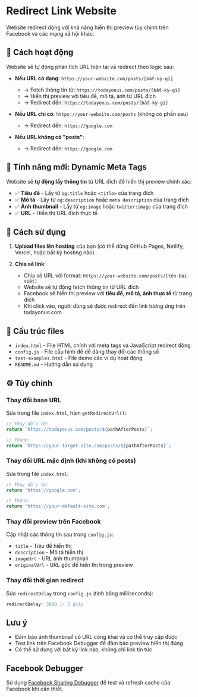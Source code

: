 # Redirect Link Website

Website redirect động với khả năng hiển thị preview tùy chỉnh trên Facebook và các mạng xã hội khác.

## 🚀 Cách hoạt động

Website sẽ tự động phân tích URL hiện tại và redirect theo logic sau:

- **Nếu URL có dạng**: `https://your-website.com/posts/[bất-kỳ-gì]`
  - → Fetch thông tin từ: `https://todayonus.com/posts/[bất-kỳ-gì]`
  - → Hiển thị preview với tiêu đề, mô tả, ảnh từ URL đích
  - → Redirect đến: `https://todayonus.com/posts/[bất-kỳ-gì]`
  
- **Nếu URL chỉ có**: `https://your-website.com/posts` (không có phần sau)
  - → Redirect đến: `https://google.com`
  
- **Nếu URL không có "posts"**:
  - → Redirect đến: `https://google.com`

## 🎯 Tính năng mới: Dynamic Meta Tags

Website sẽ **tự động lấy thông tin** từ URL đích để hiển thị preview chính xác:

- ✅ **Tiêu đề** - Lấy từ `og:title` hoặc `<title>` của trang đích
- ✅ **Mô tả** - Lấy từ `og:description` hoặc `meta description` của trang đích  
- ✅ **Ảnh thumbnail** - Lấy từ `og:image` hoặc `twitter:image` của trang đích
- ✅ **URL** - Hiển thị URL đích thực tế

## 📝 Cách sử dụng

1. **Upload files lên hosting** của bạn (có thể dùng GitHub Pages, Netlify, Vercel, hoặc bất kỳ hosting nào)

2. **Chia sẻ link**:
   - Chia sẻ URL với format: `https://your-website.com/posts/[tên-bài-viết]`
   - Website sẽ tự động fetch thông tin từ URL đích
   - Facebook sẽ hiển thị preview với **tiêu đề, mô tả, ảnh thực tế** từ trang đích
   - Khi click vào, người dùng sẽ được redirect đến link tương ứng trên todayonus.com

## 📁 Cấu trúc files

- `index.html` - File HTML chính với meta tags và JavaScript redirect động
- `config.js` - File cấu hình để dễ dàng thay đổi các thông số
- `test-examples.html` - File demo các ví dụ hoạt động
- `README.md` - Hướng dẫn sử dụng

## ⚙️ Tùy chỉnh

### Thay đổi base URL
Sửa trong file `index.html`, hàm `getRedirectUrl()`:

```javascript
// Thay đổi từ:
return `https://todayonus.com/posts/${pathAfterPosts}`;

// Thành:
return `https://your-target-site.com/posts/${pathAfterPosts}`;
```

### Thay đổi URL mặc định (khi không có posts)
Sửa trong file `index.html`:

```javascript
// Thay đổi từ:
return 'https://google.com';

// Thành:
return 'https://your-default-site.com';
```

### Thay đổi preview trên Facebook
Cập nhật các thông tin sau trong `config.js`:
- `title` - Tiêu đề hiển thị
- `description` - Mô tả hiển thị  
- `imageUrl` - URL ảnh thumbnail
- `originalUrl` - URL gốc để hiển thị trong preview

### Thay đổi thời gian redirect
Sửa `redirectDelay` trong `config.js` (tính bằng milliseconds):
```javascript
redirectDelay: 3000 // 3 giây
```

## Lưu ý

- Đảm bảo ảnh thumbnail có URL công khai và có thể truy cập được
- Test link trên Facebook Debugger để đảm bảo preview hiển thị đúng
- Có thể sử dụng với bất kỳ link nào, không chỉ link tin tức

## Facebook Debugger

Sử dụng [Facebook Sharing Debugger](https://developers.facebook.com/tools/debug/) để test và refresh cache của Facebook khi cần thiết.
